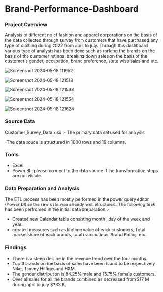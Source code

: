 # Brand-Performance-Dashboard

### Project Overview

Analysis of different no of fashion and apparel corporations on the basis of the data collected through survey from customers that have purchased any type of clothing during 2022 from april to july.
Through this dashboard various type of analysis has been done such as ranking the brands on the basis of the customer ratings, breaking down sales on the basis of the customer's gender, occupation, brand preference, state wise sales and etc.

![Screenshot 2024-05-18 111952](https://github.com/Tenzdd/Brand-Performance-Dashboard/assets/120646586/603b36a3-b60b-4768-a399-f3d0c9fea3ec)

![Screenshot 2024-05-18 121518](https://github.com/Tenzdd/Brand-Performance-Dashboard/assets/120646586/ba2a0837-3568-40c2-9bf1-83d19387c6e8)

![Screenshot 2024-05-18 121533](https://github.com/Tenzdd/Brand-Performance-Dashboard/assets/120646586/6e592a16-235e-4925-a232-df9215a48583)

![Screenshot 2024-05-18 121554](https://github.com/Tenzdd/Brand-Performance-Dashboard/assets/120646586/d6e9ca7c-2527-4ffd-81db-09b6a7d7acf1)

![Screenshot 2024-05-18 121624](https://github.com/Tenzdd/Brand-Performance-Dashboard/assets/120646586/8569b795-f046-45f7-b42c-6601c5097cd0)






### Source Data

Customer_Survey_Data.xlsx :- The primary data set used for analysis

-The data souce is structured in 1000 rows and 19 columns.

### Tools

- Excel
- Power BI : please connect to the data source if the transformation steps are not visible.

### Data Preparation and Analysis

The ETL process has been mostly performed in the power query editor (Power BI) as the raw data was already well structured.
The following task has been perfromed in the initial data preparation :- 
 - Created new Calendar table consisting month , day of the week and year.
 - created measures such as lifetime value of each customers, Total market share of each brands, total transactinos, Brand Rating, etc.

###  Findings

- There is a steep decline in the revenue trend over the four months.
- Top 3 brands on the basis of sales have been found to be respectively Nike, Tommy Hilfiger and H&M.
- The gender distribution is 84.25% male and 15.75% female customers.
- Over all sales for all the brands combined as decreased from $17 M during april to july $233 K.
  

